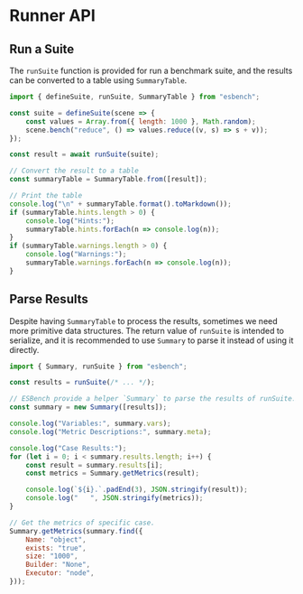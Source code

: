 # Runner API

## Run a Suite

The `runSuite` function is provided for run a benchmark suite, and the results can be converted to a table using `SummaryTable`.

```javascript
import { defineSuite, runSuite, SummaryTable } from "esbench";

const suite = defineSuite(scene => {
	const values = Array.from({ length: 1000 }, Math.random);
	scene.bench("reduce", () => values.reduce((v, s) => s + v));
});

const result = await runSuite(suite);

// Convert the result to a table
const summaryTable = SummaryTable.from([result]);

// Print the table
console.log("\n" + summaryTable.format().toMarkdown());
if (summaryTable.hints.length > 0) {
	console.log("Hints:");
	summaryTable.hints.forEach(n => console.log(n));
}
if (summaryTable.warnings.length > 0) {
	console.log("Warnings:");
	summaryTable.warnings.forEach(n => console.log(n));
}
```

## Parse Results

Despite having `SummaryTable` to process the results, sometimes we need more primitive data structures. The return value of `runSuite` is intended to serialize, and it is recommended to use `Summary` to parse it instead of using it directly.

```javascript
import { Summary, runSuite } from "esbench";

const results = runSuite(/* ... */);

// ESBench provide a helper `Summary` to parse the results of runSuite.
const summary = new Summary([results]);

console.log("Variables:", summary.vars);
console.log("Metric Descriptions:", summary.meta);

console.log("Case Results:");
for (let i = 0; i < summary.results.length; i++) {
	const result = summary.results[i];
	const metrics = Summary.getMetrics(result);

	console.log(`${i}.`.padEnd(3), JSON.stringify(result));
	console.log("   ", JSON.stringify(metrics));
}

// Get the metrics of specific case.
Summary.getMetrics(summary.find({
	Name: "object",
	exists: "true",
	size: "1000",
	Builder: "None",
	Executor: "node",
}));
```
